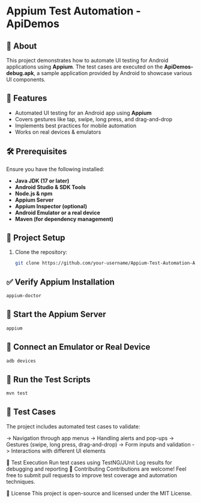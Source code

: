 # Appium Test Automation - ApiDemos

## 📌 About
This project demonstrates how to automate UI testing for Android applications using **Appium**. The test cases are executed on the **ApiDemos-debug.apk**, a sample application provided by Android to showcase various UI components.

## 🚀 Features
- Automated UI testing for an Android app using **Appium**
- Covers gestures like tap, swipe, long press, and drag-and-drop
- Implements best practices for mobile automation
- Works on real devices & emulators

## 🛠️ Prerequisites
Ensure you have the following installed:
- **Java JDK (17 or later)**
- **Android Studio & SDK Tools**
- **Node.js & npm**
- **Appium Server**
- **Appium Inspector (optional)**
- **Android Emulator or a real device**
- **Maven (for dependency management)**

## 📂 Project Setup
1. Clone the repository:
   ```sh
   git clone https://github.com/your-username/Appium-Test-Automation-ApiDemos.git
   ```
## ✅ Verify Appium Installation
```sh
appium-doctor
```

## 🚀 Start the Appium Server
```sh
appium
```

## 📱 Connect an Emulator or Real Device
```sh
adb devices
```

## 🏃 Run the Test Scripts
```sh
mvn test
```

## 📜 Test Cases
The project includes automated test cases to validate:

-> Navigation through app menus
-> Handling alerts and pop-ups
-> Gestures (swipe, long press, drag-and-drop)
-> Form inputs and validation
-> Interactions with different UI elements

📌 Test Execution
Run test cases using TestNG/JUnit
Log results for debugging and reporting
🤝 Contributing
Contributions are welcome! Feel free to submit pull requests to improve test coverage and automation techniques.

📄 License
This project is open-source and licensed under the MIT License.
